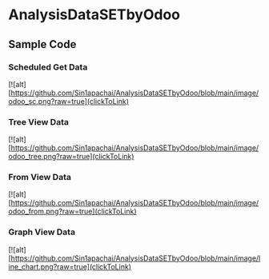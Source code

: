 # AnalysisDataSETbyOdoo

## Sample Code

### Scheduled Get Data
[![alt][https://github.com/Sin1apachai/AnalysisDataSETbyOdoo/blob/main/image/odoo_sc.png?raw=true](clickToLink)

### Tree View Data
[![alt][https://github.com/Sin1apachai/AnalysisDataSETbyOdoo/blob/main/image/odoo_tree.png?raw=true](clickToLink)

### From View Data
[![alt][https://github.com/Sin1apachai/AnalysisDataSETbyOdoo/blob/main/image/odoo_from.png?raw=true](clickToLink)

### Graph View Data
[![alt][https://github.com/Sin1apachai/AnalysisDataSETbyOdoo/blob/main/image/line_chart.png?raw=true](clickToLink)
